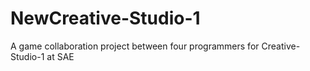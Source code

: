 # NewCreative-Studio-1
A game collaboration project between four programmers for Creative-Studio-1 at SAE
